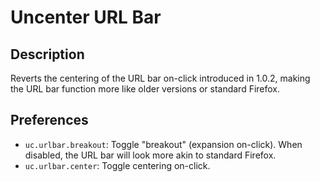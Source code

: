 
# Uncenter URL Bar

## Description
Reverts the centering of the URL bar on-click introduced in 1.0.2, making the URL bar function more like older versions or standard Firefox.

## Preferences
- ``uc.urlbar.breakout``: Toggle "breakout" (expansion on-click). When disabled, the URL bar will look more akin to standard Firefox.
- ``uc.urlbar.center``: Toggle centering on-click.
